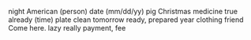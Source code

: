 night
American (person)
date (mm/dd/yy)
pig
Christmas
medicine
true
already (time)
plate
clean
tomorrow
ready, prepared
year
clothing
friend
Come here.
lazy
really
payment, fee
